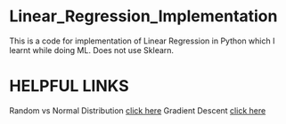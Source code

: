 # Linear_Regression_Implementation
This is a code for implementation of Linear Regression in Python which I learnt while doing ML. Does not use Sklearn.
<h1>HELPFUL LINKS</h1>
Random vs Normal Distribution <a href ="https://www.geeksforgeeks.org/rand-vs-normal-numpy-random-python/#:~:text=numpy.-,random.,because%20of%20its%20characteristics%20shape.">click here</a>
Gradient Descent <a href ="https://towardsdatascience.com/understanding-the-mathematics-behind-gradient-descent-dde5dc9be06e">click here</a>
